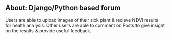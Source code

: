 ## About: Django/Python based forum
Users are able to upload images of their sick plant & recieve NDVI results for health analysis.
Other users are able to comment on Posts to give insight on the results & provide useful feedback.
